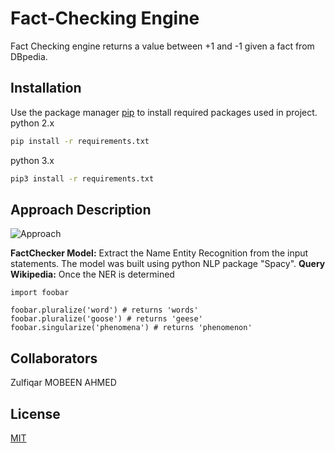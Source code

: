 # Fact-Checking Engine

Fact Checking engine returns a value between +1 and -1 given a fact from DBpedia.

## Installation

Use the package manager [pip](https://pip.pypa.io/en/stable/) to install required packages used in project.
python 2.x
```bash
pip install -r requirements.txt 
```
python 3.x
```bash
pip3 install -r requirements.txt 
```
## Approach Description
![Approach](https://res.cloudinary.com/dymq10xxe/image/upload/v1548608998/approach.png)

**FactChecker Model:** Extract the Name Entity Recognition from the input statements. The model was built using python NLP package "Spacy".
**Query Wikipedia:** Once the NER is determined  
```
import foobar

foobar.pluralize('word') # returns 'words'
foobar.pluralize('goose') # returns 'geese'
foobar.singularize('phenomena') # returns 'phenomenon'
```

## Collaborators
Zulfiqar 
MOBEEN AHMED
## License
[MIT](https://choosealicense.com/licenses/mit/)
